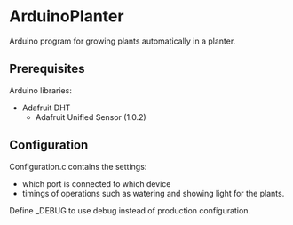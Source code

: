 # ArduinoPlanter

Arduino program for growing plants automatically in a planter.

## Prerequisites

Arduino libraries:

 - Adafruit DHT
    - Adafruit Unified Sensor (1.0.2)

## Configuration

Configuration.c contains the settings:
 - which port is connected to which device
 - timings of operations such as watering and showing light for the plants.

Define _DEBUG to use debug instead of production configuration.
